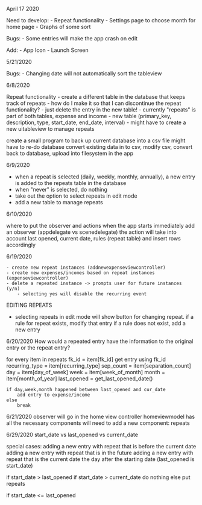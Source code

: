 April 17 2020

Need to develop:
    - Repeat functionality
    - Settings page to choose month for home page
    - Graphs of some sort

Bugs:
    - Some entries will make the app crash on edit

Add:
    - App Icon
    - Launch Screen



5/21/2020

Bugs: 
    - Changing date will not automatically sort the tableview
    
6/8/2020

Repeat functionality
    - create a different table in the database that keeps track of repeats
    - how do I make it so that I can discontinue the repeat functionality?
        - just delete the entry in the new table!
    - currently "repeats" is part of both tables, expense and income
    - new table (primary_key, description, type, start_date, end_date, interval)
    - might have to create a new uitableview to manage repeats
    
    

create a small program to back up current database into a csv file
might have to re-do database
convert existing data in to csv, modify csv, convert back to database, upload into filesystem in the app

6/9/2020

- when a repeat is selected (daily, weekly, monthly, annually), a new entry is added to the repeats table in the database
- when "never" is selected, do nothing
- take out the option to select repeats in edit mode
- add a new table to manage repeats


6/10/2020

where to put the observer and actions
when the app starts immediately add an observer (appdelegate vs scenedelegate)
the action will take into account last opened, current date, rules (repeat table) and insert rows accordingly


6/19/2020

    - create new repeat instances (addnewexpenseviewcontroller)
    - create new expenses/incomes based on repeat instances (expenseviewcontroller)
    - delete a repeated instance -> prompts user for future instances (y/n) 
        - selecting yes will disable the recurring event
        
EDITING REPEATS
- selecting repeats in edit mode will show button for changing repeat. 
    if a rule for repeat exists, modify that entry
    if a rule does not exist, add a new entry

6/20/2020
How would a repeated entry have the information to the original entry or the repeat entry?




for every item in repeats
    fk_id = item[fk_id]
    get entry using fk_id
    recurring_type = item[recurring_type]
    sep_count = item[separation_count]
    day = item[day_of_week]
    week = item[week_of_month]
    month = item[month_of_year]
    last_opened = get_last_opened_date()
    
    if day,week,month happened between last_opened and cur_date
        add entry to expense/income
    else
        break
        

6/21/2020
observer will go in the home view controller
homeviewmodel has all the necessary components
will need to add a new component: repeats


6/29/2020
start_date vs last_opened vs current_date

special cases:
adding a new entry with repeat that is before the current date
adding a new entry with repeat that is in the future
adding a new entry with repeat that is the current date
the day after the starting date (last_opened is start_date)

if start_date > last_opened
    if start_date > current_date
        do nothing
    else
        put repeats

if start_date <= last_opened
    
